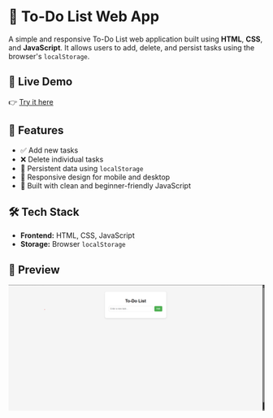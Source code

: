 # 📝 To-Do List Web App

A simple and responsive To-Do List web application built using **HTML**, **CSS**, and **JavaScript**. It allows users to add, delete, and persist tasks using the browser's `localStorage`.

## 🔗 Live Demo

👉 [Try it here](https://shreyab001.github.io/To-Do-App/)

## 🚀 Features

- ✅ Add new tasks
- ❌ Delete individual tasks
- 💾 Persistent data using `localStorage`
- 📱 Responsive design for mobile and desktop
- 🧠 Built with clean and beginner-friendly JavaScript

## 🛠️ Tech Stack

- **Frontend:** HTML, CSS, JavaScript
- **Storage:** Browser `localStorage`

## 📸 Preview

![To-Do App Screenshot](/Screenshot.png)


